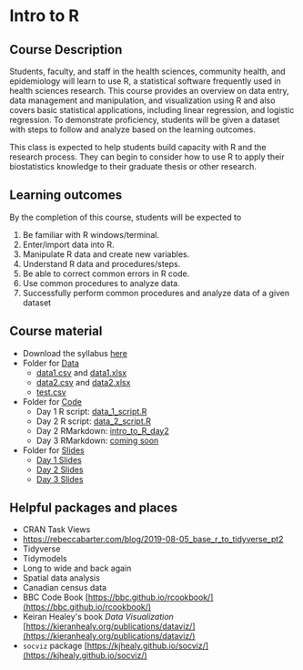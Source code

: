 # Intro to R

## Course Description

Students, faculty, and staff in the health sciences, community health, and epidemiology will learn to use R, a statistical software frequently used in health sciences research. This course provides an overview on data entry, data management and manipulation, and visualization using R and also covers basic statistical applications, including linear regression, and logistic regression. To demonstrate proficiency, students will be given a dataset with steps to follow and analyze based on the learning outcomes. 

This class is expected to help students build capacity with R and the research process. They can begin to consider how to use R to apply their biostatistics knowledge to their graduate thesis or other research. 

## Learning outcomes

By the completion of this course, students will be expected to

1.	Be familiar with R windows/terminal.
2.	Enter/import data into R.  
3.	Manipulate R data and create new variables.
4.	Understand R data and procedures/steps. 
5.	Be able to correct common errors in R code.
6.	Use common procedures to analyze data.
7.	Successfully perform common procedures and analyze data of a given dataset

## Course material

* Download the syllabus [here](https://github.com/walkabilly/intro_to_r_crsu/blob/main/Syllabus%20Template_R_2024_final.pdf)
* Folder for [Data](https://github.com/walkabilly/intro_to_r_crsu/tree/main/data)
    * [data1.csv](https://github.com/walkabilly/intro_to_r_crsu/blob/main/data/data1.csv) and [data1.xlsx](https://github.com/walkabilly/intro_to_r_crsu/blob/main/data/data1.xlsx)
    * [data2.csv](https://github.com/walkabilly/intro_to_r_crsu/blob/main/data/data2.csv) and [data2.xlsx](https://github.com/walkabilly/intro_to_r_crsu/blob/main/data/data2.xlsx)
    * [test.csv](https://github.com/walkabilly/intro_to_r_crsu/blob/main/data_code/test.csv)
* Folder for [Code](https://github.com/walkabilly/intro_to_r_crsu/tree/main/code)
    * Day 1 R script: [data_1_script.R](https://github.com/walkabilly/intro_to_r_crsu/blob/main/code/day_1_script.R)
    * Day 2 R script: [data_2_script.R](https://github.com/walkabilly/intro_to_r_crsu/blob/main/code/day_2_script.R)
    * Day 2 RMarkdown: [intro_to_R_day2](https://github.com/walkabilly/intro_to_r_crsu/blob/main/code/intro_to_R_day2.Rmd)
    * Day 3 RMarkdown: [coming soon]()
* Folder for [Slides](https://github.com/walkabilly/intro_to_r_crsu/tree/main/slides)
    * [Day 1 Slides](https://github.com/walkabilly/intro_to_r_crsu/blob/main/slides/Day1.pdf)
    * [Day 2 Slides](https://github.com/walkabilly/intro_to_r_crsu/blob/main/slides/Day2.pdf)
    * [Day 3 Slides]()

## Helpful packages and places

* CRAN Task Views
* https://rebeccabarter.com/blog/2019-08-05_base_r_to_tidyverse_pt2
* Tidyverse
* Tidymodels
* Long to wide and back again 
* Spatial data analysis
* Canadian census data
* BBC Code Book [https://bbc.github.io/rcookbook/](https://bbc.github.io/rcookbook/) 
* Keiran Healey's book _Data Visualization_ [https://kieranhealy.org/publications/dataviz/](https://kieranhealy.org/publications/dataviz/) 
* `socviz` package [https://kjhealy.github.io/socviz/](https://kjhealy.github.io/socviz/)